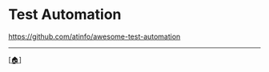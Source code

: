 # Test Automation

https://github.com/atinfo/awesome-test-automation

---

[\[:house:\]](../../README.md)